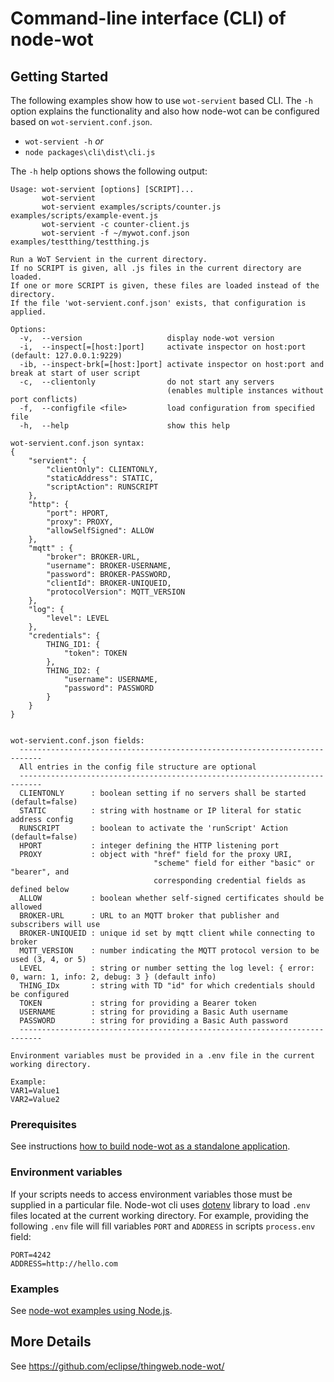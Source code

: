 # Command-line interface (CLI) of node-wot

## Getting Started

The following examples show how to use `wot-servient` based CLI.
The `-h` option explains the functionality and also how node-wot can be configured based on `wot-servient.conf.json`.

-   `wot-servient -h` _or_
-   `node packages\cli\dist\cli.js`

The `-h` help options shows the following output:

```
Usage: wot-servient [options] [SCRIPT]...
       wot-servient
       wot-servient examples/scripts/counter.js examples/scripts/example-event.js
       wot-servient -c counter-client.js
       wot-servient -f ~/mywot.conf.json examples/testthing/testthing.js

Run a WoT Servient in the current directory.
If no SCRIPT is given, all .js files in the current directory are loaded.
If one or more SCRIPT is given, these files are loaded instead of the directory.
If the file 'wot-servient.conf.json' exists, that configuration is applied.

Options:
  -v,  --version                   display node-wot version
  -i,  --inspect[=[host:]port]     activate inspector on host:port (default: 127.0.0.1:9229)
  -ib, --inspect-brk[=[host:]port] activate inspector on host:port and break at start of user script
  -c,  --clientonly                do not start any servers
                                   (enables multiple instances without port conflicts)
  -f,  --configfile <file>         load configuration from specified file
  -h,  --help                      show this help

wot-servient.conf.json syntax:
{
    "servient": {
        "clientOnly": CLIENTONLY,
        "staticAddress": STATIC,
        "scriptAction": RUNSCRIPT
    },
    "http": {
        "port": HPORT,
        "proxy": PROXY,
        "allowSelfSigned": ALLOW
    },
    "mqtt" : {
        "broker": BROKER-URL,
        "username": BROKER-USERNAME,
        "password": BROKER-PASSWORD,
        "clientId": BROKER-UNIQUEID,
        "protocolVersion": MQTT_VERSION
    },
    "log": {
        "level": LEVEL
    },
    "credentials": {
        THING_ID1: {
            "token": TOKEN
        },
        THING_ID2: {
            "username": USERNAME,
            "password": PASSWORD
        }
    }
}


wot-servient.conf.json fields:
  ---------------------------------------------------------------------------
  All entries in the config file structure are optional
  ---------------------------------------------------------------------------
  CLIENTONLY      : boolean setting if no servers shall be started (default=false)
  STATIC          : string with hostname or IP literal for static address config
  RUNSCRIPT       : boolean to activate the 'runScript' Action (default=false)
  HPORT           : integer defining the HTTP listening port
  PROXY           : object with "href" field for the proxy URI,
                                "scheme" field for either "basic" or "bearer", and
                                corresponding credential fields as defined below
  ALLOW           : boolean whether self-signed certificates should be allowed
  BROKER-URL      : URL to an MQTT broker that publisher and subscribers will use
  BROKER-UNIQUEID : unique id set by mqtt client while connecting to broker
  MQTT_VERSION    : number indicating the MQTT protocol version to be used (3, 4, or 5)
  LEVEL           : string or number setting the log level: { error: 0, warn: 1, info: 2, debug: 3 } (default info)
  THING_IDx       : string with TD "id" for which credentials should be configured
  TOKEN           : string for providing a Bearer token
  USERNAME        : string for providing a Basic Auth username
  PASSWORD        : string for providing a Basic Auth password
  ---------------------------------------------------------------------------

Environment variables must be provided in a .env file in the current working directory.

Example:
VAR1=Value1
VAR2=Value2

```

### Prerequisites

See instructions [how to build node-wot as a standalone application](https://github.com/eclipse/thingweb.node-wot/#as-a-standalone-application).

### Environment variables

If your scripts needs to access environment variables those must be supplied in a particular file. Node-wot cli uses [dotenv](https://github.com/motdotla/dotenv) library to load `.env` files located at the current working directory. For example, providing the following `.env` file will fill variables `PORT` and `ADDRESS` in scripts `process.env` field:

```
PORT=4242
ADDRESS=http://hello.com
```

### Examples

See [node-wot examples using Node.js](https://github.com/eclipse/thingweb.node-wot/#no-time-for-explanations---show-me-a-running-example).

## More Details

See <https://github.com/eclipse/thingweb.node-wot/>
